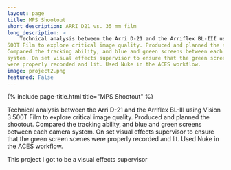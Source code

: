 ```yaml
---
layout: page
title: MPS Shootout
short_description: ARRI D21 vs. 35 mm film
long_description: >
    Technical analysis between the Arri D-21 and the Arriflex BL-III using Vision 3
500T Film to explore critical image quality. Produced and planned the shootout.
Compared the tracking ability, and blue and green screens between each camera
system. On set visual effects supervisor to ensure that the green screen scenes
were properly recorded and lit. Used Nuke in the ACES workflow.
image: project2.png
featured: False
---
```


{% include page-title.html title="MPS Shootout" %}

Technical analysis between the Arri D-21 and the Arriflex BL-III using Vision 3
500T Film to explore critical image quality. Produced and planned the shootout.
Compared the tracking ability, and blue and green screens between each camera
system. On set visual effects supervisor to ensure that the green screen scenes
were properly recorded and lit. Used Nuke in the ACES workflow.

This project I got to be a visual effects supervisor
